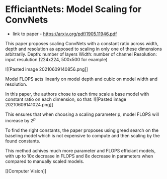 # EfficiantNets: Model Scaling for ConvNets
* link to paper - https://arxiv.org/pdf/1905.11946.pdf

This paper proposes scaling ConvNets with a constant ratio across width, depth and resolution as apposed to scaling in only one of these dimensions arbitrarily.
Depth: number of layers
Width: number of channel
Resolution: input resulution (224x224, 500x500 for example)

![[Pasted image 20210609140856.png]]

Model FLOPS acts linearly on model depth and cubic on model width and resolution.

In this paper, the authors chose to each time scale a base model with constant ratio on each dimension, so that:
![[Pasted image 20210609141024.png]]

This ensures that when choosing a scaling parameter p, model FLOPS will increase by $2^p$

To find the right constants, the paper proposes using greed search on the baseling model which is not expensive to compute and then scaling by the found constants.

This method achives much more parameter and FLOPS efficiant models, with up to 10x decrease in FLOPS and 8x decrease in parameters when compared to manually scaled models.

[[Computer Vision]]